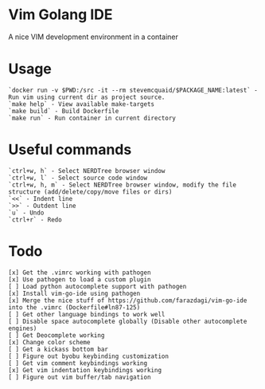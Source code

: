 # Vim Golang IDE

A nice VIM development environment in a container

# Usage
    `docker run -v $PWD:/src -it --rm stevemcquaid/$PACKAGE_NAME:latest` - Run vim using current dir as project source.
    `make help` - View available make-targets
    `make build` - Build Dockerfile
    `make run` - Run container in current directory

# Useful commands
    `ctrl+w, h` - Select NERDTree browser window
    `ctrl+w, l` - Select source code window
    `ctrl+w, h, m` - Select NERDTree browser window, modify the file structure (add/delete/copy/move files or dirs)
    `<<` - Indent line
    `>>` - Outdent line
    `u` - Undo
    `ctrl+r` - Redo

# Todo
    [x] Get the .vimrc working with pathogen
    [x] Use pathogen to load a custom plugin
    [ ] Load python autocomplete support with pathogen
    [x] Install vim-go-ide using pathogen
    [x] Merge the nice stuff of https://github.com/farazdagi/vim-go-ide into the .vimrc (Dockerfile#ln87-125)
    [ ] Get other language bindings to work well
    [ ] Disable space autocomplete globally (Disable other autocomplete engines)
    [ ] Get Deocomplete working
    [x] Change color scheme
    [ ] Get a kickass bottom bar
    [ ] Figure out byobu keybinding customization
    [ ] Get vim comment keybindings working
    [x] Get vim indentation keybindings working
    [ ] Figure out vim buffer/tab navigation
